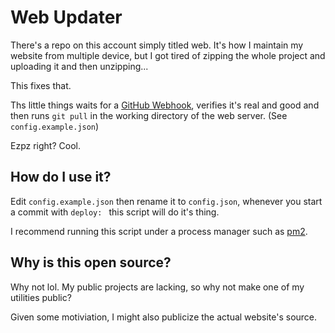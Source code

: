 # Web Updater

There's a repo on this account simply titled web. It's how I maintain my website from multiple device, but I got tired of zipping the whole project and uploading it and then unzipping... 

This fixes that.

Ths little things waits for a [GitHub Webhook](https://developer.github.com/webhooks/), verifies it's real and good and then runs `git pull` in the working directory of the web server. (See `config.example.json`)

Ezpz right? Cool.

## How do I use it?

Edit `config.example.json` then rename it to `config.json`, whenever you start a commit with `deploy: ` this script will do it's thing.

I recommend running this script under a process manager such as [pm2](https://github.com/Unitech/pm2).

## Why is this open source?
Why not lol. My public projects are lacking, so why not make one of my utilities public? 

Given some motiviation, I might also publicize the actual website's source.  